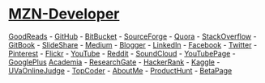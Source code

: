 # [MZN-Developer](http://mzndeveloper.github.io)


<a href="https://www.goodreads.com/review/list/40474037-minhas-kamal?shelf=read">GoodReads</a> -
<a href="https://github.com/MinhasKamal">GitHub</a> -
<a href="https://bitbucket.org/MinhasKamal">BitBucket</a> -
<a href="https://sourceforge.net/u/minhaskamal/profile">SourceForge</a> -
<a href="https://www.quora.com/profile/Minhas-Kamal">Quora</a> -
<a href="http://stackoverflow.com/users/4684058/minhas-kamal">StackOverflow</a> -
<a href="https://www.gitbook.com/@minhaskamal">GitBook</a> -
<a href="http://www.slideshare.net/100005232690054">SlideShare</a> -
<a href="https://medium.com/@minhaskamal">Medium</a> -
<a href="https://www.blogger.com/profile/08180962980593316610">Blogger</a> -
<a href="https://bd.linkedin.com/in/minhaskamal">LinkedIn</a> -
<a href="https://www.facebook.com/minhas.kamal.024">Facebook</a> -
<a href="https://twitter.com/minhaskamal024">Twitter</a> -
<a href="https://www.pinterest.com/minhaskamal024">Pinterest</a> -
<a href="https://www.flickr.com/photos/minhaskamal/">Flickr</a> -
<a href="https://www.youtube.com/c/thinkstupidedu">YouTube</a> -
<a href="https://www.reddit.com/user/TheDeepThinker_/">Reddit</a> -
<a href="https://soundcloud.com/minhas-kamal-1">SoundCloud</a> -
<a href="https://www.youtube.com/channel/UCT5uycd47njPngNATowPtCw/channels?view=56&shelf_id=0">YouTubePage</a> -
<a href="https://plus.google.com/104575776537753988322">GooglePlus</a>
<a href="http://univdhaka.academia.edu/MinhasKamal">Academia</a> -
<a href="https://www.researchgate.net/profile/Minhas_Kamal">ResearchGate</a> -
<a href="https://www.hackerrank.com/minhaskamal">HackerRank</a> -
<a href="https://www.kaggle.com/minhaskamal">Kaggle</a> -
<a href="http://uhunt.felix-halim.net/id/894529">UVaOnlineJudge</a> -
<a href="https://www.topcoder.com/members/MinhasKamal/">TopCoder</a> -
<a href="https://about.me/minhaskamal">AboutMe</a> -
<a href="https://www.producthunt.com/@minhaskamal024">ProductHunt</a> -
<a href="https://betapage.co/user/minhaskamal">BetaPage</a>

